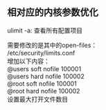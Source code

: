 ## 相对应的内核参数优化
ulimit -a: 查看所有配置项目

需要修改的是其中的open-files：   
/etc/security/limits.conf  
增加以下内容：  
@users soft nofile 100001  
@users hard nofile 100002  
@root soft nofile 100001  
@root hard nofile 100002  
设置最大打开文件数目